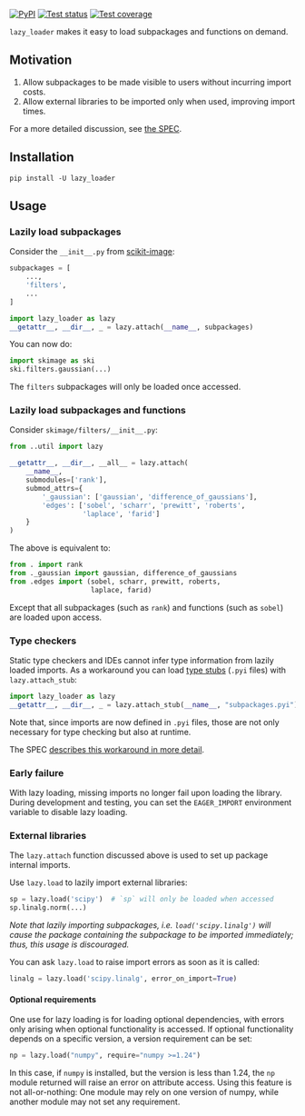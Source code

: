 [![PyPI](https://img.shields.io/pypi/v/lazy_loader)](https://pypi.org/project/lazy_loader/)
[![Test status](https://github.com/scientific-python/lazy_loader/workflows/test/badge.svg?branch=main)](https://github.com/scientific-python/lazy_loader/actions?query=workflow%3A%22test%22)
[![Test coverage](https://codecov.io/gh/scientific-python/lazy_loader/branch/main/graph/badge.svg)](https://app.codecov.io/gh/scientific-python/lazy_loader/branch/main)

`lazy_loader` makes it easy to load subpackages and functions on demand.

## Motivation

1. Allow subpackages to be made visible to users without incurring import costs.
2. Allow external libraries to be imported only when used, improving import times.

For a more detailed discussion, see [the SPEC](https://scientific-python.org/specs/spec-0001/).

## Installation

```
pip install -U lazy_loader
```

## Usage

### Lazily load subpackages

Consider the `__init__.py` from [scikit-image](https://scikit-image.org):

```python
subpackages = [
    ...,
    'filters',
    ...
]

import lazy_loader as lazy
__getattr__, __dir__, _ = lazy.attach(__name__, subpackages)
```

You can now do:

```python
import skimage as ski
ski.filters.gaussian(...)
```

The `filters` subpackages will only be loaded once accessed.

### Lazily load subpackages and functions

Consider `skimage/filters/__init__.py`:

```python
from ..util import lazy

__getattr__, __dir__, __all__ = lazy.attach(
    __name__,
    submodules=['rank'],
    submod_attrs={
        '_gaussian': ['gaussian', 'difference_of_gaussians'],
        'edges': ['sobel', 'scharr', 'prewitt', 'roberts',
                  'laplace', 'farid']
    }
)
```

The above is equivalent to:

```python
from . import rank
from ._gaussian import gaussian, difference_of_gaussians
from .edges import (sobel, scharr, prewitt, roberts,
                    laplace, farid)
```

Except that all subpackages (such as `rank`) and functions (such as `sobel`) are loaded upon access.

### Type checkers

Static type checkers and IDEs cannot infer type information from
lazily loaded imports. As a workaround you can load [type
stubs](https://mypy.readthedocs.io/en/stable/stubs.html) (`.pyi`
files) with `lazy.attach_stub`:

```python
import lazy_loader as lazy
__getattr__, __dir__, _ = lazy.attach_stub(__name__, "subpackages.pyi")
```

Note that, since imports are now defined in `.pyi` files, those
are not only necessary for type checking but also at runtime.

The SPEC [describes this workaround in more
detail](https://scientific-python.org/specs/spec-0001/#type-checkers).

### Early failure

With lazy loading, missing imports no longer fail upon loading the
library. During development and testing, you can set the `EAGER_IMPORT`
environment variable to disable lazy loading.

### External libraries

The `lazy.attach` function discussed above is used to set up package
internal imports.

Use `lazy.load` to lazily import external libraries:

```python
sp = lazy.load('scipy')  # `sp` will only be loaded when accessed
sp.linalg.norm(...)
```

_Note that lazily importing *sub*packages,
i.e. `load('scipy.linalg')` will cause the package containing the
subpackage to be imported immediately; thus, this usage is
discouraged._

You can ask `lazy.load` to raise import errors as soon as it is called:

```python
linalg = lazy.load('scipy.linalg', error_on_import=True)
```

#### Optional requirements

One use for lazy loading is for loading optional dependencies, with
errors only arising when optional functionality is accessed. If optional
functionality depends on a specific version, a version requirement can
be set:

```python
np = lazy.load("numpy", require="numpy >=1.24")
```

In this case, if `numpy` is installed, but the version is less than 1.24,
the `np` module returned will raise an error on attribute access. Using
this feature is not all-or-nothing: One module may rely on one version of
numpy, while another module may not set any requirement.
